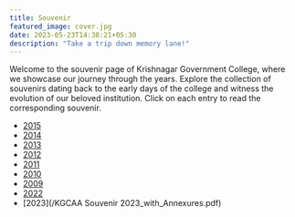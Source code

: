 ```yaml
---
title: Souvenir
featured_image: cover.jpg
date: 2023-05-23T14:38:21+05:30
description: "Take a trip down memory lane!"
---
```


Welcome to the souvenir page of Krishnagar Government College, where we
showcase our journey through the years. Explore the collection of souvenirs
dating back to the early days of the college and witness the evolution of our
beloved institution. Click on each entry to read the corresponding souvenir.

- [2015](/souvenir_2015.pdf)
- [2014](/souvenir_2014.pdf)
- [2013](/souvenir_2013.pdf)
- [2012](/souvenir_2012.pdf)
- [2011](/souvenir_2011.pdf)
- [2010](/souvenir_2010.pdf)
- [2009](/souvenir_2009.pdf)
- [2022](/KGCAA_Souvenir_2022_with_Annexure.pdf)
- [2023](/KGCAA Souvenir 2023_with_Annexures.pdf)
